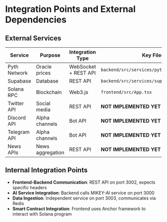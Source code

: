 # Integration Points and External Dependencies

## External Services

| Service  | Purpose  | Integration Type | Key Files                      |
| -------- | -------- | ---------------- | ------------------------------ |
| Pyth Network | Oracle prices | WebSocket + REST API | `backend/src/services/pythOracleService.ts` |
| Supabase | Database | REST API | `backend/src/services/supabaseDatabase.ts` |
| Solana RPC | Blockchain | Web3.js | `frontend/src/App.tsx` |
| Twitter API | Social media | REST API | **NOT IMPLEMENTED YET** |
| Discord API | Alpha channels | Bot API | **NOT IMPLEMENTED YET** |
| Telegram API | Alpha channels | Bot API | **NOT IMPLEMENTED YET** |
| News APIs | News aggregation | REST API | **NOT IMPLEMENTED YET** |

## Internal Integration Points

- **Frontend-Backend Communication**: REST API on port 3002, expects specific headers
- **AI Service Integration**: Backend calls MIKEY-AI service on port 3000
- **Data Ingestion**: Independent service on port 3003, communicates via Redis
- **Smart Contract Integration**: Frontend uses Anchor framework to interact with Solana program
